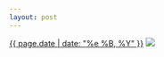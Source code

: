 ```yaml
---
layout: post
---
```


<p>
  <time><a href="/217">{{ page.date | date: "%e %B, %Y" }}</a></time>
  <a href="/217"><img src="{{ site.assets_url }}/217.jpg"/></a>
</p>
